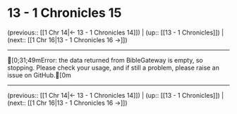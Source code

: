 # 13 - 1 Chronicles 15

(previous:: [[1 Chr 14|← 13 - 1 Chronicles 14]]) | (up:: [[13 - 1 Chronicles]]) | (next:: [[1 Chr 16|13 - 1 Chronicles 16 →]])

***
[0;31;49mError: the data returned from BibleGateway is empty, so stopping. Please check your usage, and if still a problem, please raise an issue on GitHub.[0m

***

(previous:: [[1 Chr 14|← 13 - 1 Chronicles 14]]) | (up:: [[13 - 1 Chronicles]]) | (next:: [[1 Chr 16|13 - 1 Chronicles 16 →]])
